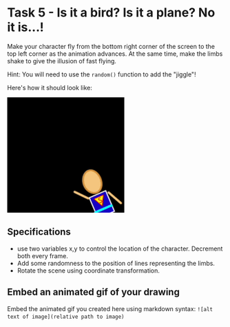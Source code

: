 # Task 5 - Is it a bird? Is it a plane? No it is...!

Make your character fly from the bottom right corner of the screen to the top left corner as the animation advances. At the same time, make the limbs shake to give the illusion of fast flying.

Hint: You will need to use the `random()` function to add the "jiggle"!

Here's how it should look like:

![](../images/super.gif)

## Specifications

- use two variables x,y to control the location of the character. Decrement both every frame.
- Add some randomness to the position of lines representing the limbs.
- Rotate the scene using coordinate transformation.

## Embed an animated gif of your drawing

Embed the animated gif you created here using markdown syntax: `![alt text of image](relative path to image)`